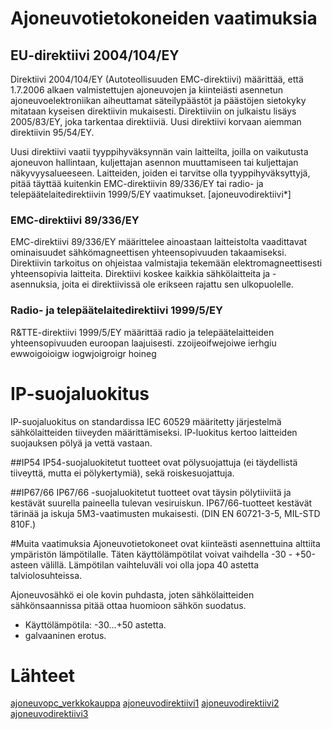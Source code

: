 # Ajoneuvotietokoneiden vaatimuksia

## EU-direktiivi 2004/104/EY
Direktiivi 2004/104/EY (Autoteollisuuden EMC-direktiivi) määrittää, että 1.7.2006 alkaen valmistettujen ajoneuvojen ja kiinteiästi asennetun ajoneuvoelektroniikan aiheuttamat säteilypäästöt ja päästöjen sietokyky mitataan kyseisen direktiivin mukaisesti. Direktiiviin on julkaistu lisäys 2005/83/EY, joka tarkentaa direktiiviä. Uusi direktiivi korvaan aiemman direktiivin 95/54/EY.

Uusi direktiivi vaatii tyyppihyväksynnän vain laitteilta, joilla on vaikutusta ajoneuvon hallintaan, kuljettajan asennon muuttamiseen tai kuljettajan näkyvyysalueeseen. Laitteiden, joiden ei tarvitse olla tyyppihyväksyttyjä, pitää täyttää kuitenkin EMC-direktiivin 89/336/EY tai radio- ja telepäätelaitedirektiivin 1999/5/EY vaatimukset. [ajoneuvodirektiivi*]

### EMC-direktiivi 89/336/EY
EMC-direktiivi 89/336/EY määrittelee ainoastaan laitteistolta vaadittavat ominaisuudet sähkömagneettisen yhteensopivuuden takaamiseksi. Direktiivin tarkoitus on ohjeistaa valmistajia tekemään elektromagneettisesti yhteensopivia laitteita. Direktiivi koskee kaikkia sähkölaitteita ja -asennuksia, joita ei direktiivissä ole erikseen rajattu sen ulkopuolelle.

### Radio- ja telepäätelaitedirektiivi 1999/5/EY
R&TTE-direktiivi 1999/5/EY määrittää radio ja telepäätelaitteiden yhteensopivuuden euroopan laajuisesti. zzoijeoifwejoiwe ierhgiu ewwoigoioigw iogwjoigroigr hoineg


# IP-suojaluokitus
IP-suojaluokitus on standardissa  IEC 60529 määritetty järjestelmä sähkölaitteiden tiiveyden määrittämiseksi. IP-luokitus kertoo laitteiden suojauksen pölyä ja vettä vastaan.

##IP54
IP54-suojaluokitetut tuotteet ovat pölysuojattuja (ei täydellistä tiiveyttä, mutta ei pölykertymiä), sekä roiskesuojattuja.

##IP67/66
IP67/66 -suojaluokitetut tuotteet ovat täysin pölytiiviitä ja kestävät suurella paineella tulevan vesiruiskun. IP67/66-tuotteet kestävät tärinää ja iskuja 5M3-vaatimusten mukaisesti. (DIN EN 60721-3-5, MIL-STD 810F.)


#Muita vaatimuksia
Ajoneuvotietokoneet ovat kiinteästi asennettuina alttiita ympäristön lämpötilalle. Täten käyttölämpötilat voivat vaihdella -30 - +50-asteen välillä. Lämpötilan vaihteluväli voi olla jopa 40 astetta talviolosuhteissa.

Ajoneuvosähkö ei ole kovin puhdasta, joten sähkölaitteiden sähkönsaannissa pitää ottaa huomioon sähkön suodatus.

* Käyttölämpötila: -30...+50 astetta.
* galvaaninen erotus.


# Lähteet
[ajoneuvopc_verkkokauppa](http://www.elkome.fi/verkkokauppa/index2.php?cPath=151)
[ajoneuvodirektiivi1](http://www.sunit.fi/en/news.php?show=9)
[ajoneuvodirektiivi2](http://eur-lex.europa.eu/LexUriServ/site/fi/oj/2004/l_337/l_33720041113fi00130058.pdf)
[ajoneuvodirektiivi3](http://www.google.fi/url?sa=t&rct=j&q=&esrc=s&source=web&cd=3&ved=0CDQQFjAC&url=http%3A%2F%2Fwww.kamk.fi%2Floader.aspx%3Fid%3Dbe59b946-2e54-416e-8dae-d2bc38142165&ei=gNw_VOuMK4npywP48YBI&usg=AFQjCNHS2PmCt6WAQTMqYkYviz6sjsPZAw&bvm=bv.77648437,d.bGQ&cad=rja)
